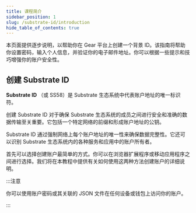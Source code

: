 ```yaml
---
title: 课程简介
sidebar_position: 1
slug: /substrate-id/introduction
hide_table_of_contents: true
---
```


本页面提供逐步说明，以帮助你在 Gear 平台上创建一个背景 ID。该指南将帮助你设置密码，输入个人信息，并验证你的电子邮件地址。你可以根据一些提示和技巧增强你的账户安全性。

## 创建 Substrate ID

**Substrate ID** （或 SS58）是 Substrate 生态系统中代表账户地址的唯一标识符。

创建 Substrate ID 对于确保 Substrate 生态系统的成员之间进行安全和准确的数据传输至关重要。它包括一个特定网络的前缀和形成账户地址的公钥。

Substrate ID 通过强制网络上每个账户地址的唯一性来确保数据完整性。它还可以识别 Substrate 生态系统内的各种服务和应用中的账户所有者。

首先可以选择创建账户最简单的方式。你可以在浏览器扩展程序或移动应用程序之间进行选择。我们将在本教程中提供有关如何使用这两种方法创建账户的详细说明。

:::注意

你可以使用账户密码或其关联的 JSON 文件在任何设备或钱包上访问你的账户。

:::
